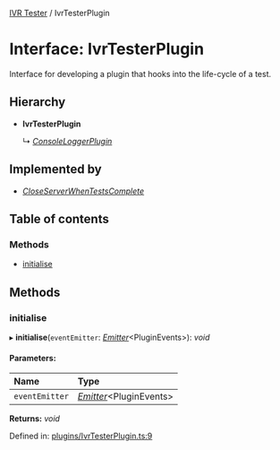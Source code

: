 [IVR Tester](../README.md) / IvrTesterPlugin

# Interface: IvrTesterPlugin

Interface for developing a plugin that hooks into the life-cycle of a
test.

## Hierarchy

* **IvrTesterPlugin**

  ↳ [*ConsoleLoggerPlugin*](consoleloggerplugin.md)

## Implemented by

* [*CloseServerWhenTestsComplete*](../classes/closeserverwhentestscomplete.md)

## Table of contents

### Methods

- [initialise](ivrtesterplugin.md#initialise)

## Methods

### initialise

▸ **initialise**(`eventEmitter`: [*Emitter*](emitter.md)<PluginEvents\>): *void*

#### Parameters:

Name | Type |
:------ | :------ |
`eventEmitter` | [*Emitter*](emitter.md)<PluginEvents\> |

**Returns:** *void*

Defined in: [plugins/IvrTesterPlugin.ts:9](https://github.com/SketchingDev/ivr-tester/blob/d22226c/packages/ivr-tester/src/plugins/IvrTesterPlugin.ts#L9)
